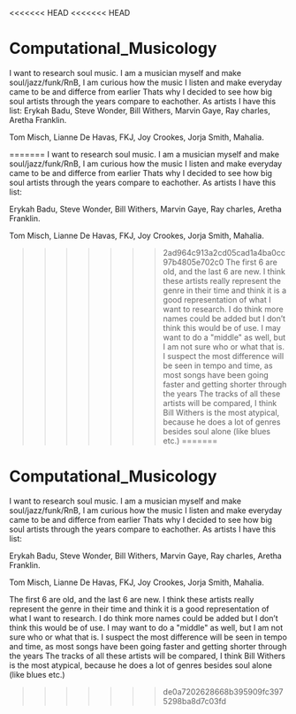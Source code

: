 <<<<<<< HEAD
<<<<<<< HEAD
# Computational_Musicology
I want to research soul music. I am a musician myself and make soul/jazz/funk/RnB, I am curious how the music I listen and make everyday came to be and differce from earlier Thats why I decided to see how big soul artists through the years compare to eachother. As artists I have this list:
Erykah Badu, Steve Wonder, Bill Withers, Marvin Gaye, Ray charles, Aretha Franklin.

Tom Misch, Lianne De Havas, FKJ, Joy Crookes, Jorja Smith, Mahalia.

=======
I want to research soul music. I am a musician myself and make soul/jazz/funk/RnB, I am curious how the music I listen and make everyday came to be and differce from earlier Thats why I decided to see how big soul artists through the years compare to eachother. As artists I have this list:

Erykah Badu, Steve Wonder, Bill Withers, Marvin Gaye, Ray charles, Aretha Franklin.

Tom Misch, Lianne De Havas, FKJ, Joy Crookes, Jorja Smith, Mahalia.

>>>>>>> 2ad964c913a2cd05cad1a4ba0cc97b4805e702c0
The first 6 are old, and the last 6 are new. I think these artists really represent the genre in their time and think it is a good representation of what I want to research. I do think more names could be added but I don’t think this would be of use. I may want to do a "middle" as well, but I am not sure who or what that is. I suspect the most difference will be seen in tempo and time, as most songs have been going faster and getting shorter through the years The tracks of all these artists will be compared, I think Bill Withers is the most atypical, because he does a lot of genres besides soul alone (like blues etc.)
=======
# Computational_Musicology
I want to research soul music. I am a musician myself and make soul/jazz/funk/RnB, I am curious how the music I listen and make everyday came to be and differce from earlier Thats why I decided to see how big soul artists through the years compare to eachother. As artists I have this list:

Erykah Badu, Steve Wonder, Bill Withers, Marvin Gaye, Ray charles, Aretha Franklin.

Tom Misch, Lianne De Havas, FKJ, Joy Crookes, Jorja Smith, Mahalia.

The first 6 are old, and the last 6 are new. I think these artists really represent the genre in their time and think it is a good representation of what I want to research. I do think more names could be added but I don’t think this would be of use. I may want to do a "middle" as well, but I am not sure who or what that is. I suspect the most difference will be seen in tempo and time, as most songs have been going faster and getting shorter through the years The tracks of all these artists will be compared, I think Bill Withers is the most atypical, because he does a lot of genres besides soul alone (like blues etc.)
>>>>>>> de0a7202628668b395909fc3975298ba8d7c03fd
